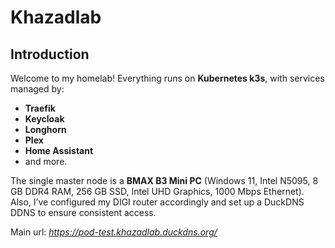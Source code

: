 # Khazadlab

## Introduction

Welcome to my homelab! Everything runs on **Kubernetes k3s**, with services managed by:
- **Traefik**  
- **Keycloak**  
- **Longhorn**  
- **Plex**  
- **Home Assistant**  
- and more.

The single master node is a **BMAX B3 Mini PC** (Windows 11, Intel N5095, 8 GB DDR4 RAM, 256 GB SSD, Intel UHD Graphics, 1000 Mbps Ethernet).
Also, I’ve configured my DIGI router accordingly and set up a DuckDNS DDNS to ensure consistent access.

Main url: *https://pod-test.khazadlab.duckdns.org/*
